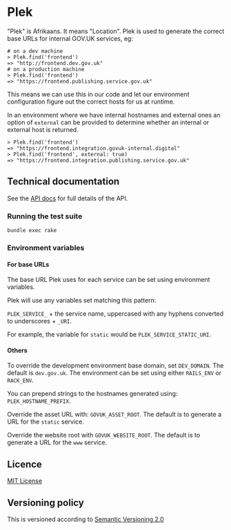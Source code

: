 # Plek

"Plek" is Afrikaans. It means "Location". Plek is used to generate the correct
base URLs for internal GOV.UK services, eg:

```
# on a dev machine
> Plek.find('frontend')
=> "http://frontend.dev.gov.uk"
# on a production machine
> Plek.find('frontend')
=> "https://frontend.publishing.service.gov.uk"
```

This means we can use this in our code and let our environment configuration
figure out the correct hosts for us at runtime.

In an environment where we have internal hostnames and external ones an option
of `external` can be provided to determine whether an internal or external
host is returned.

```
> Plek.find('frontend')
=> "https://frontend.integration.govuk-internal.digital"
> Plek.find('frontend', external: true)
=> "https://frontend.integration.publishing.service.gov.uk"
```

## Technical documentation

See the [API docs](http://www.rubydoc.info/gems/plek) for full details of the API.

### Running the test suite

`bundle exec rake`

### Environment variables

#### For base URLs

The base URL Plek uses for each service can be set using environment variables.

Plek will use any variables set matching this pattern:

`PLEK_SERVICE_` + the service name, uppercased with any hyphens converted to underscores + `_URI`.

For example, the variable for `static` would be `PLEK_SERVICE_STATIC_URI`.

#### Others

To override the development environment base domain, set `DEV_DOMAIN`. The default is `dev.gov.uk`. The environment can be set using either `RAILS_ENV` or `RACK_ENV`.

You can prepend strings to the hostnames generated using: `PLEK_HOSTNAME_PREFIX`.

Override the asset URL with: `GOVUK_ASSET_ROOT`. The default is to generate a URL for the `static` service.

Override the website root with `GOVUK_WEBSITE_ROOT`. The default is to generate a URL for the `www` service.

## Licence

[MIT License](LICENCE)

## Versioning policy

This is versioned according to [Semantic Versioning 2.0](http://semver.org/)
